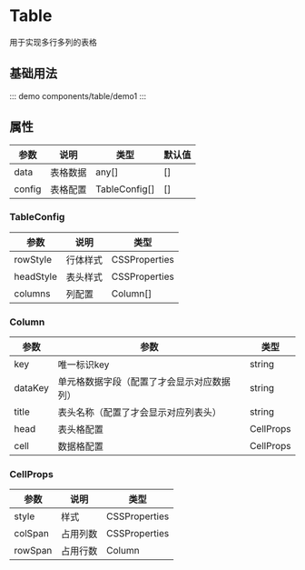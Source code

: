 # Table

用于实现多行多列的表格

## 基础用法

::: demo
components/table/demo1
:::

## 属性

| 参数   | 说明     | 类型          | 默认值 |
| ------ | -------- | ------------- | ------ |
| data   | 表格数据 | any[]         | []     |
| config | 表格配置 | TableConfig[] | []     |

### TableConfig

| 参数      | 说明     | 类型          |
| --------- | -------- | ------------- |
| rowStyle  | 行体样式 | CSSProperties |
| headStyle | 表头样式 | CSSProperties |
| columns   | 列配置   | Column[]      |

### Column

| 参数    | 参数                                       | 类型      |
| ------- | ------------------------------------------ | --------- |
| key     | 唯一标识key                                | string    |
| dataKey | 单元格数据字段（配置了才会显示对应数据列） | string    |
| title   | 表头名称（配置了才会显示对应列表头）       | string    |
| head    | 表头格配置                                 | CellProps |
| cell    | 数据格配置                                 | CellProps |

### CellProps

| 参数    | 说明     | 类型          |
| ------- | -------- | ------------- |
| style   | 样式     | CSSProperties |
| colSpan | 占用列数 | CSSProperties |
| rowSpan | 占用行数 | Column        |
